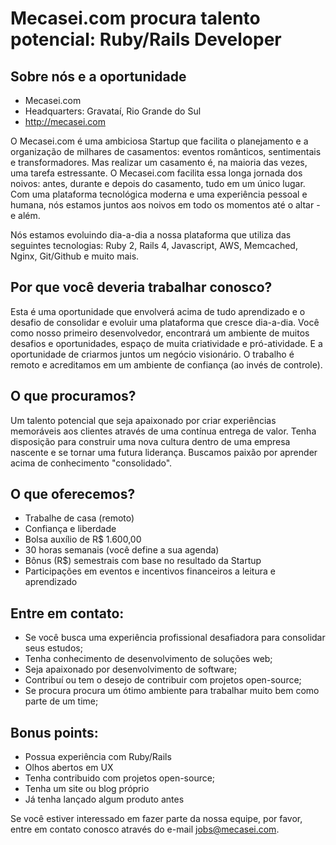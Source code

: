 # Mecasei.com procura talento potencial: Ruby/Rails Developer

## Sobre nós e a oportunidade

- Mecasei.com
- Headquarters: Gravataí, Rio Grande do Sul
- http://mecasei.com

O Mecasei.com é uma ambiciosa Startup que facilita o planejamento e a organização de milhares de casamentos: eventos românticos, sentimentais e transformadores. Mas realizar um casamento é, na maioria das vezes, uma tarefa estressante. O Mecasei.com facilita essa longa jornada dos noivos: antes, durante e depois do casamento, tudo em um único lugar. Com uma plataforma tecnológica moderna e uma experiência pessoal e humana, nós estamos juntos aos noivos em todo os momentos até o altar - e além.

Nós estamos evoluindo dia-a-dia a nossa plataforma que utiliza das seguintes tecnologias: Ruby 2, Rails 4, Javascript, AWS, Memcached, Nginx, Git/Github e muito mais.

## Por que você deveria trabalhar conosco?

Esta é uma oportunidade que envolverá acima de tudo aprendizado e o desafio de consolidar e evoluir uma plataforma que cresce dia-a-dia. Você como nosso primeiro desenvolvedor, encontrará um ambiente de muitos desafios e oportunidades, espaço de muita criatividade e pró-atividade. E a oportunidade de criarmos juntos um negócio visionário. O trabalho é remoto e acreditamos em um ambiente de confiança (ao invés de controle).

## O que procuramos?

Um talento potencial que seja apaixonado por criar experiências memoráveis aos clientes através de uma contínua entrega de valor. Tenha disposição para construir uma nova cultura dentro de uma empresa nascente e se tornar uma futura liderança. Buscamos paixão por aprender acima de conhecimento "consolidado".

## O que oferecemos?

- Trabalhe de casa (remoto)
- Confiança e liberdade
- Bolsa auxílio de R$ 1.600,00
- 30 horas semanais (você define a sua agenda)
- Bônus (R$) semestrais com base no resultado da Startup
- Participações em eventos e incentivos financeiros a leitura e aprendizado

## Entre em contato:
- Se você busca uma experiência profissional desafiadora para consolidar seus estudos;
- Tenha conhecimento de desenvolvimento de soluções web;
- Seja apaixonado por desenvolvimento de software;
- Contribuí ou tem o desejo de contribuir com projetos open-source;
- Se procura procura um ótimo ambiente para trabalhar muito bem como parte de um time;

## Bonus points:
- Possua experiência com Ruby/Rails
- Olhos abertos em UX
- Tenha contribuido com projetos open-source;
- Tenha um site ou blog próprio
- Já tenha lançado algum produto antes

Se você estiver interessado em fazer parte da nossa equipe, por favor, entre em contato conosco através do e-mail jobs@mecasei.com. 

